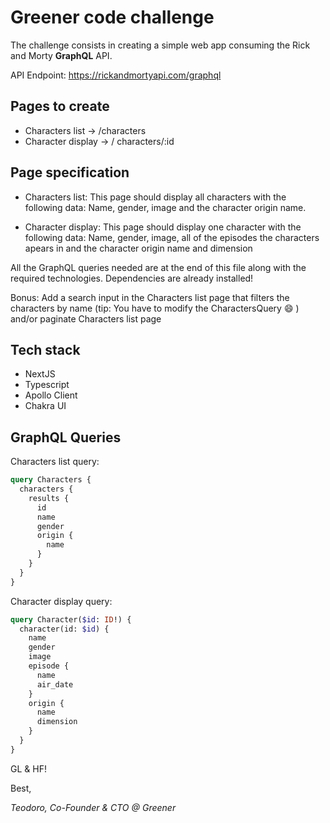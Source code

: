 # Greener code challenge

The challenge consists in creating a simple web app consuming the Rick and Morty **GraphQL** API.

API Endpoint: https://rickandmortyapi.com/graphql

## Pages to create

- Characters list -> /characters
- Character display -> / characters/:id

## Page specification

- Characters list: This page should display all characters with the following data: Name, gender, image and the character origin name.

- Character display: This page should display one character with the following data: Name, gender, image, all of the episodes the characters apears in and the character origin name and dimension

All the GraphQL queries needed are at the end of this file along with the required technologies. Dependencies are already installed!

Bonus: Add a search input in the Characters list page that filters the characters by name (tip: You have to modify the CharactersQuery 😄 ) and/or paginate Characters list page

## Tech stack

- NextJS
- Typescript
- Apollo Client
- Chakra UI

## GraphQL Queries

Characters list query:

```graphql
query Characters {
  characters {
    results {
      id
      name
      gender
      origin {
        name
      }
    }
  }
}
```

Character display query:

```graphql
query Character($id: ID!) {
  character(id: $id) {
    name
    gender
    image
    episode {
      name
      air_date
    }
    origin {
      name
      dimension
    }
  }
}
```

GL & HF!

Best,

_Teodoro, Co-Founder & CTO @ Greener_
